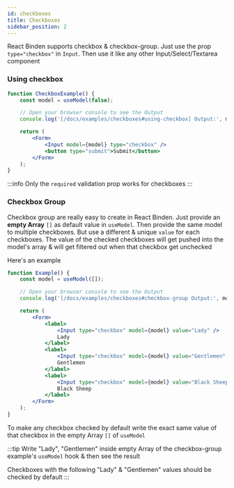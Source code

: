 ```yaml
---
id: checkboxes
title: Checkboxes
sidebar_position: 2
---
```


React Binden supports checkbox & checkbox-group. Just use the prop `type="checkbox"` in `Input`. Then use it like any other Input/Select/Textarea component

### Using checkbox

```jsx live
function CheckboxExample() {
    const model = useModel(false);

    // Open your browser console to see the Output
    console.log('[/docs/examples/checkboxes#using-checkbox] Output:', model);

    return (
        <Form>
            <Input model={model} type="checkbox" />
            <button type="submit">Submit</button>
        </Form>
    );
}
```

:::info
Only the `required` validation prop works for checkboxes
:::

### Checkbox Group

Checkbox group are really easy to create in React Binden. Just provide an **empty Array** `[]` as default value in `useModel`. Then provide the same model to multiple checkboxes. But use a different & unique `value` for each checkboxes. The value of the checked checkboxes will get pushed into the model's array & will get filtered out when that checkbox get unchecked

Here's an example

```jsx live
function Example() {
    const model = useModel([]);

    // Open your browser console to see the Output
    console.log('[/docs/examples/checkboxes#checkbox-group Output:', model);

    return (
        <Form>
            <label>
                <Input type="checkbox" model={model} value="Lady" />
                Lady
            </label>
            <label>
                <Input type="checkbox" model={model} value="Gentlemen" />
                Gentlemen
            </label>
            <label>
                <Input type="checkbox" model={model} value="Black Sheep" />
                Black Sheep
            </label>
        </Form>
    );
}
```

To make any checkbox checked by default write the exact same value of that checkbox in the empty Array `[]` of `useModel`

:::tip
Write "Lady", "Gentlemen" inside empty Array of the checkbox-group example's `useModel` hook & then see the result

Checkboxes with the following "Lady" & "Gentlemen" values should be checked by default
:::
